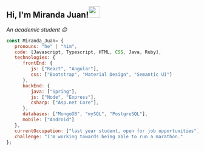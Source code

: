 
<h2> Hi, I'm Miranda Juan!<img src="https://media.giphy.com/media/WUlplcMpOCEmTGBtBW/giphy.gif" width="30"> </h2>

<p><em>An academic student 😊</br>
</em></p>


```javascript
const Miranda_Juan= {
   pronouns: "he" | "him",
   code: [Javascript, Typescript, HTML, CSS, Java, Ruby],
   technologies: {
      frontEnd: {
         js: ["React", "Angular"],
         css: ["Bootstrap", "Material Design", "Semantic UI"]
      },
      backEnd: {
         java: ["Spring"],
         js: ["Node", "Express"],
         csharp: ["Asp.net Core"],
      },
      databases: ["MongoDB", "mySQL", "PostgreSQL"],
      mobile: ["Android"]
   },
   currentOccupation: ["last year student, open for job opportunities"],
   challenge: "I'm working towards being able to run a marathon."
};
```
</br></br>


